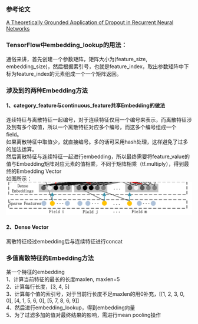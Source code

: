 ### 参考论文
[A Theoretically Grounded Application of Dropout in Recurrent Neural Networks](https://arxiv.org/pdf/1512.05287.pdf)

### TensorFlow中embedding_lookup的用法：
通俗来讲，首先创建一个参数矩阵，矩阵大小为(feature_size, embedding_size)，然后根据索引号，也就是feature_index，取出参数矩阵中下标为feature_index的元素组成一个一个矩阵返回。  

### 涉及到的两种Embedding方法
#### 1、category_feature与continuous_feature共享Embedding的做法
连续特征与离散特征一起编号，对于连续特征仅用一个编号来表示，而离散特征涉及到有多个取值，所以一个离散特征对应多个编号，而这多个编号组成一个field。  
如果离散特征中取值少，就直接编号。多的话可采用hash处理，这样避免了过多的加法运算。  
然后离散特征与连续特征一起进行embedding，所以最终需要将feature_value的值与Embedding矩阵对应元素的值相乘，不同于矩阵相乘（tf.multiply），得到最终的Embedding Vector  
如图所示：  
![](https://github.com/wangru8080/Deep_CTR/blob/master/picture/sharing_embedding.png)  

#### 2、Dense Vector
离散特征经过embedding后与连续特征进行concat

### 多值离散特征的Embedding方法
某一个特征的embedding  
1、计算当前特征的最长的长度maxlen, maxlen=5  
2、计算每行长度，[3, 4, 5]  
3、计算每个值的索引号，对于当前行长度不足maxlen的用0补充，[[1, 2, 3, 0, 0], [4, 1, 5, 6, 0], [5, 7, 8, 6, 9]]  
4、然后进行embedding_lookup，得到embedding向量  
5、为了过滤多加的值对最终结果的影响，需进行mean pooling操作  
